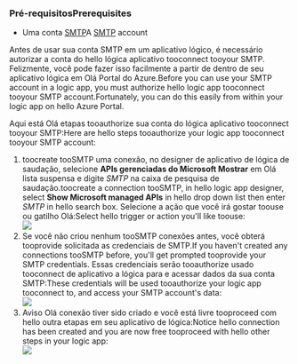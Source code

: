 ### <a name="prerequisites"></a><span data-ttu-id="a374c-101">Pré-requisitos</span><span class="sxs-lookup"><span data-stu-id="a374c-101">Prerequisites</span></span>
* <span data-ttu-id="a374c-102">Uma conta [SMTP](https://wikipedia.org/wiki/Simple_Mail_Transfer_Protocol)</span><span class="sxs-lookup"><span data-stu-id="a374c-102">A [SMTP](https://wikipedia.org/wiki/Simple_Mail_Transfer_Protocol) account</span></span>  

<span data-ttu-id="a374c-103">Antes de usar sua conta SMTP em um aplicativo lógico, é necessário autorizar a conta do hello lógica aplicativo tooconnect tooyour SMTP. Felizmente, você pode fazer isso facilmente a partir de dentro de seu aplicativo lógica em Olá Portal do Azure.</span><span class="sxs-lookup"><span data-stu-id="a374c-103">Before you can use your SMTP account in a logic app, you must authorize hello logic app tooconnect tooyour SMTP account.Fortunately, you can do this easily from within your logic app on hello Azure Portal.</span></span>  

<span data-ttu-id="a374c-104">Aqui está Olá etapas tooauthorize sua conta do lógica aplicativo tooconnect tooyour SMTP:</span><span class="sxs-lookup"><span data-stu-id="a374c-104">Here are hello steps tooauthorize your logic app tooconnect tooyour SMTP account:</span></span>  

1. <span data-ttu-id="a374c-105">toocreate tooSMTP uma conexão, no designer de aplicativo de lógica de saudação, selecione **APIs gerenciadas do Microsoft Mostrar** em Olá lista suspensa e digite *SMTP* na caixa de pesquisa de saudação.</span><span class="sxs-lookup"><span data-stu-id="a374c-105">toocreate a connection tooSMTP, in hello logic app designer, select **Show Microsoft managed APIs** in hello drop down list then enter *SMTP* in hello search box.</span></span> <span data-ttu-id="a374c-106">Selecione a ação que você irá gostar toouse ou gatilho Olá:</span><span class="sxs-lookup"><span data-stu-id="a374c-106">Select hello trigger or action you'll like toouse:</span></span>  
   ![](./media/connectors-create-api-smtp/smtp-1.png)  
2. <span data-ttu-id="a374c-107">Se você não criou nenhum tooSMTP conexões antes, você obterá tooprovide solicitada as credenciais de SMTP.</span><span class="sxs-lookup"><span data-stu-id="a374c-107">If you haven't created any connections tooSMTP before, you'll get prompted tooprovide your SMTP credentials.</span></span> <span data-ttu-id="a374c-108">Essas credenciais serão tooauthorize usado tooconnect de aplicativo a lógica para e acessar dados da sua conta SMTP:</span><span class="sxs-lookup"><span data-stu-id="a374c-108">These credentials will be used tooauthorize your logic app tooconnect to, and access your SMTP account's data:</span></span>  
   ![](./media/connectors-create-api-smtp/smtp-2.png)  
3. <span data-ttu-id="a374c-109">Aviso Olá conexão tiver sido criado e você está livre tooproceed com hello outra etapas em seu aplicativo de lógica:</span><span class="sxs-lookup"><span data-stu-id="a374c-109">Notice hello connection has been created and you are now free tooproceed with hello other steps in your logic app:</span></span>  
   ![](./media/connectors-create-api-smtp/smtp-3.png)  

